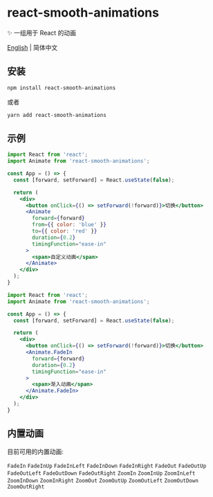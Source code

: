 # react-smooth-animations

✨ 一组用于 React 的动画

[English](./README.md) | 简体中文

## 安装

```bash
npm install react-smooth-animations
```

或者

```bash
yarn add react-smooth-animations
```

## 示例

```jsx
import React from 'react';
import Animate from 'react-smooth-animations';

const App = () => {
  const [forward, setForward] = React.useState(false);

  return (
    <div>
      <button onClick={() => setForward(!forward)}>切换</button>
      <Animate
        forward={forward}
        from={{ color: 'blue' }}
        to={{ color: 'red' }}
        duration={0.2}
        timingFunction="ease-in"
      >
        <span>自定义动画</span>
      </Animate>
    </div>
  );
}
```

```jsx
import React from 'react';
import Animate from 'react-smooth-animations';

const App = () => {
  const [forward, setForward] = React.useState(false);

  return (
    <div>
      <button onClick={() => setForward(!forward)}>切换</button>
      <Animate.FadeIn
        forward={forward}
        duration={0.2}
        timingFunction="ease-in"
      >
        <span>渐入动画</span>
      </Animate.FadeIn>
    </div>
  );
}
```

## 内置动画

目前可用的内置动画:

`FadeIn`
`FadeInUp`
`FadeInLeft`
`FadeInDown`
`FadeInRight`
`FadeOut`
`FadeOutUp`
`FadeOutLeft`
`FadeOutDown`
`FadeOutRight`
`ZoomIn`
`ZoomInUp`
`ZoomInLeft`
`ZoomInDown`
`ZoomInRight`
`ZoomOut`
`ZoomOutUp`
`ZoomOutLeft`
`ZoomOutDown`
`ZoomOutRight`
